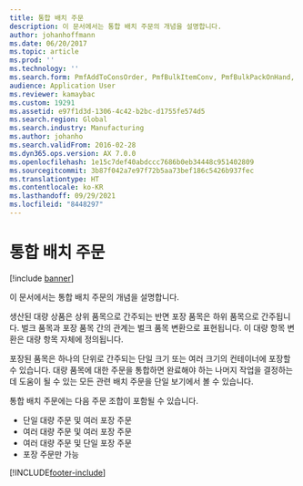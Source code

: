 ```yaml
---
title: 통합 배치 주문
description: 이 문서에서는 통합 배치 주문의 개념을 설명합니다.
author: johanhoffmann
ms.date: 06/20/2017
ms.topic: article
ms.prod: ''
ms.technology: ''
ms.search.form: PmfAddToConsOrder, PmfBulkItemConv, PmfBulkPackOnHand, PmfConsOrderListPage
audience: Application User
ms.reviewer: kamaybac
ms.custom: 19291
ms.assetid: e97f1d3d-1306-4c42-b2bc-d1755fe574d5
ms.search.region: Global
ms.search.industry: Manufacturing
ms.author: johanho
ms.search.validFrom: 2016-02-28
ms.dyn365.ops.version: AX 7.0.0
ms.openlocfilehash: 1e15c7def40abdccc7686b0eb34448c951402809
ms.sourcegitcommit: 3b87f042a7e97f72b5aa73bef186c5426b937fec
ms.translationtype: HT
ms.contentlocale: ko-KR
ms.lasthandoff: 09/29/2021
ms.locfileid: "8448297"
---
```

# <a name="consolidated-batch-orders"></a>통합 배치 주문

[!include [banner](../includes/banner.md)]

이 문서에서는 통합 배치 주문의 개념을 설명합니다.

생산된 대량 상품은 상위 품목으로 간주되는 반면 포장 품목은 하위 품목으로 간주됩니다. 벌크 품목과 포장 품목 간의 관계는 벌크 품목 변환으로 표현됩니다. 이 대량 항목 변환은 대량 항목 자체에 정의됩니다.  

포장된 품목은 하나의 단위로 간주되는 단일 크기 또는 여러 크기의 컨테이너에 포장할 수 있습니다. 대량 품목에 대한 주문을 통합하면 완료해야 하는 나머지 작업을 결정하는 데 도움이 될 수 있는 모든 관련 배치 주문을 단일 보기에서 볼 수 있습니다.  

통합 배치 주문에는 다음 주문 조합이 포함될 수 있습니다.

-   단일 대량 주문 및 여러 포장 주문
-   여러 대량 주문 및 여러 포장 주문
-   여러 대량 주문 및 단일 포장 주문
-   포장 주문만 가능






[!INCLUDE[footer-include](../../includes/footer-banner.md)]